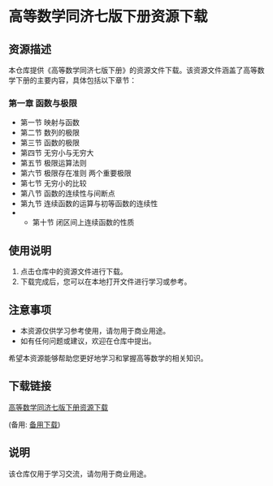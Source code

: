 # 高等数学同济七版下册资源下载

## 资源描述

本仓库提供《高等数学同济七版下册》的资源文件下载。该资源文件涵盖了高等数学下册的主要内容，具体包括以下章节：

### 第一章 函数与极限
- 第一节 映射与函数
- 第二节 数列的极限
- 第三节 函数的极限
- 第四节 无穷小与无穷大
- 第五节 极限运算法则
- 第六节 极限存在准则 两个重要极限
- 第七节 无穷小的比较
- 第八节 函数的连续性与间断点
- 第九节 连续函数的运算与初等函数的连续性
- - 第十节 闭区间上连续函数的性质

## 使用说明

1. 点击仓库中的资源文件进行下载。
2. 下载完成后，您可以在本地打开文件进行学习或参考。

## 注意事项

- 本资源仅供学习参考使用，请勿用于商业用途。
- 如有任何问题或建议，欢迎在仓库中提出。

希望本资源能够帮助您更好地学习和掌握高等数学的相关知识。

## 下载链接
[高等数学同济七版下册资源下载](https://pan.quark.cn/s/0330efab8c39) 

(备用: [备用下载](https://pan.baidu.com/s/1dpuLAg3XehlI83UNQzd5Dg?pwd=1234))

## 说明

该仓库仅用于学习交流，请勿用于商业用途。

